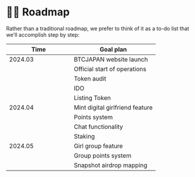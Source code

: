 # 🚣‍♂️ Roadmap

Rather than a traditional roadmap, we prefer to think of it as a to-do list that we'll accomplish step by step:

<table><thead><tr><th width="160">Time</th><th>Goal plan</th></tr></thead><tbody><tr><td>2024.03</td><td>BTCJAPAN website launch</td></tr><tr><td></td><td>Official start of operations</td></tr><tr><td></td><td>Token audit</td></tr><tr><td></td><td>IDO</td></tr><tr><td></td><td>Listing Token</td></tr><tr><td>2024.04</td><td>Mint digital girlfriend feature</td></tr><tr><td></td><td>Points system</td></tr><tr><td></td><td>Chat functionality</td></tr><tr><td></td><td>Staking</td></tr><tr><td>2024.05</td><td>Girl group feature</td></tr><tr><td></td><td>Group points system</td></tr><tr><td></td><td>Snapshot airdrop mapping</td></tr></tbody></table>
